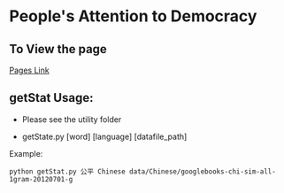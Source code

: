 People's Attention to Democracy
==================


## To View the page

[Pages Link](http://htmlpreview.github.io/?https://github.com/Victor0829/peoplesAttentionInDemocracy/blob/master/index.html)

## getStat Usage:

- Please see the utility folder

- getState.py [word] [language] [datafile_path]


Example:
```
python getStat.py 公平 Chinese data/Chinese/googlebooks-chi-sim-all-1gram-20120701-g
```
